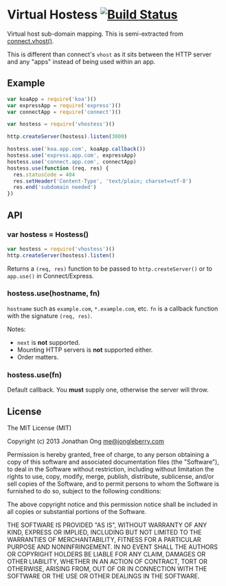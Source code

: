 # Virtual Hostess [![Build Status](https://travis-ci.org/expressjs/vhostess.png)](https://travis-ci.org/expressjs/vhostess)

Virtual host sub-domain mapping. This is semi-extracted from [connect.vhost()](http://www.senchalabs.org/connect/vhost.html).

This is different than connect's `vhost` as it sits between the HTTP server and any "apps" instead of being used within an app.

## Example

```js
var koaApp = require('koa')()
var expressApp = require('express')()
var connectApp = require('connect')()

var hostess = require('vhostess')()

http.createServer(hostess).listen(3000)

hostess.use('koa.app.com', koaApp.callback())
hostess.use('express.app.com', expressApp)
hostess.use('connect.app.com', connectApp)
hostess.use(function (req, res) {
  res.statusCode = 404
  res.setHeader('Content-Type', 'text/plain; charset=utf-8')
  res.end('subdomain needed')
})
```

## API

### var hostess = Hostess()

```js
var hostess = require('vhostess')()
http.createServer(hostess).listen()
```

Returns a `(req, res)` function to be passed to `http.createServer()` or to `app.use()` in Connect/Express.

### hostess.use(hostname, fn)

`hostname` such as `example.com`, `*.example.com`, etc. `fn` is a callback function with the signature `(req, res)`.

Notes:

- `next` is __not__ supported.
- Mounting HTTP servers is __not__ supported either.
- Order matters.

### hostess.use(fn)

Default callback. You __must__ supply one, otherwise the server will throw.

## License

The MIT License (MIT)

Copyright (c) 2013 Jonathan Ong me@jongleberry.com

Permission is hereby granted, free of charge, to any person obtaining a copy
of this software and associated documentation files (the "Software"), to deal
in the Software without restriction, including without limitation the rights
to use, copy, modify, merge, publish, distribute, sublicense, and/or sell
copies of the Software, and to permit persons to whom the Software is
furnished to do so, subject to the following conditions:

The above copyright notice and this permission notice shall be included in
all copies or substantial portions of the Software.

THE SOFTWARE IS PROVIDED "AS IS", WITHOUT WARRANTY OF ANY KIND, EXPRESS OR
IMPLIED, INCLUDING BUT NOT LIMITED TO THE WARRANTIES OF MERCHANTABILITY,
FITNESS FOR A PARTICULAR PURPOSE AND NONINFRINGEMENT. IN NO EVENT SHALL THE
AUTHORS OR COPYRIGHT HOLDERS BE LIABLE FOR ANY CLAIM, DAMAGES OR OTHER
LIABILITY, WHETHER IN AN ACTION OF CONTRACT, TORT OR OTHERWISE, ARISING FROM,
OUT OF OR IN CONNECTION WITH THE SOFTWARE OR THE USE OR OTHER DEALINGS IN
THE SOFTWARE.